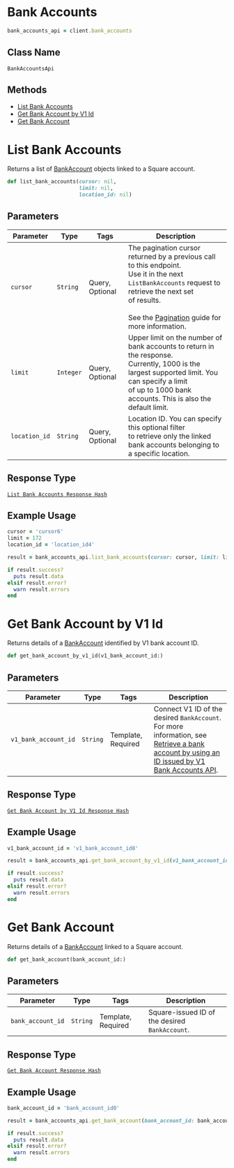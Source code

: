 # Bank Accounts

```ruby
bank_accounts_api = client.bank_accounts
```

## Class Name

`BankAccountsApi`

## Methods

* [List Bank Accounts](/doc/api/bank-accounts.md#list-bank-accounts)
* [Get Bank Account by V1 Id](/doc/api/bank-accounts.md#get-bank-account-by-v1-id)
* [Get Bank Account](/doc/api/bank-accounts.md#get-bank-account)


# List Bank Accounts

Returns a list of [BankAccount](#type-bankaccount) objects linked to a Square account.

```ruby
def list_bank_accounts(cursor: nil,
                       limit: nil,
                       location_id: nil)
```

## Parameters

| Parameter | Type | Tags | Description |
|  --- | --- | --- | --- |
| `cursor` | `String` | Query, Optional | The pagination cursor returned by a previous call to this endpoint.<br>Use it in the next `ListBankAccounts` request to retrieve the next set<br>of results.<br><br>See the [Pagination](https://developer.squareup.com/docs/docs/working-with-apis/pagination) guide for more information. |
| `limit` | `Integer` | Query, Optional | Upper limit on the number of bank accounts to return in the response.<br>Currently, 1000 is the largest supported limit. You can specify a limit<br>of up to 1000 bank accounts. This is also the default limit. |
| `location_id` | `String` | Query, Optional | Location ID. You can specify this optional filter<br>to retrieve only the linked bank accounts belonging to a specific location. |

## Response Type

[`List Bank Accounts Response Hash`](/doc/models/list-bank-accounts-response.md)

## Example Usage

```ruby
cursor = 'cursor6'
limit = 172
location_id = 'location_id4'

result = bank_accounts_api.list_bank_accounts(cursor: cursor, limit: limit, location_id: location_id)

if result.success?
  puts result.data
elsif result.error?
  warn result.errors
end
```


# Get Bank Account by V1 Id

Returns details of a [BankAccount](#type-bankaccount) identified by V1 bank account ID.

```ruby
def get_bank_account_by_v1_id(v1_bank_account_id:)
```

## Parameters

| Parameter | Type | Tags | Description |
|  --- | --- | --- | --- |
| `v1_bank_account_id` | `String` | Template, Required | Connect V1 ID of the desired `BankAccount`. For more information, see<br>[Retrieve a bank account by using an ID issued by V1 Bank Accounts API](https://developer.squareup.com/docs/docs/bank-accounts-api#retrieve-a-bank-account-by-using-an-id-issued-by-v1-bank-accounts-api). |

## Response Type

[`Get Bank Account by V1 Id Response Hash`](/doc/models/get-bank-account-by-v1-id-response.md)

## Example Usage

```ruby
v1_bank_account_id = 'v1_bank_account_id8'

result = bank_accounts_api.get_bank_account_by_v1_id(v1_bank_account_id: v1_bank_account_id)

if result.success?
  puts result.data
elsif result.error?
  warn result.errors
end
```


# Get Bank Account

Returns details of a [BankAccount](#type-bankaccount)
linked to a Square account.

```ruby
def get_bank_account(bank_account_id:)
```

## Parameters

| Parameter | Type | Tags | Description |
|  --- | --- | --- | --- |
| `bank_account_id` | `String` | Template, Required | Square-issued ID of the desired `BankAccount`. |

## Response Type

[`Get Bank Account Response Hash`](/doc/models/get-bank-account-response.md)

## Example Usage

```ruby
bank_account_id = 'bank_account_id0'

result = bank_accounts_api.get_bank_account(bank_account_id: bank_account_id)

if result.success?
  puts result.data
elsif result.error?
  warn result.errors
end
```

